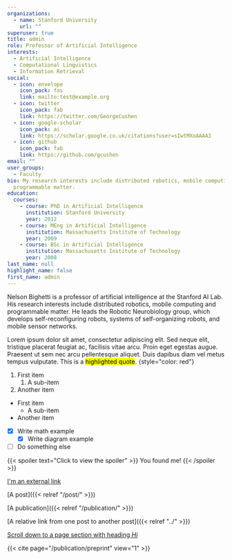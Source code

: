 ```yaml
---
organizations:
  - name: Stanford University
    url: ""
superuser: true
title: admin
role: Professor of Artificial Intelligence
interests:
  - Artificial Intelligence
  - Computational Linguistics
  - Information Retrieval
social:
  - icon: envelope
    icon_pack: fas
    link: mailto:test@example.org
  - icon: twitter
    icon_pack: fab
    link: https://twitter.com/GeorgeCushen
  - icon: google-scholar
    icon_pack: ai
    link: https://scholar.google.co.uk/citations?user=sIwtMXoAAAAJ
  - icon: github
    icon_pack: fab
    link: https://github.com/gcushen
email: ""
user_groups:
  - Faculty
bio: My research interests include distributed robotics, mobile computing and
  programmable matter.
education:
  courses:
    - course: PhD in Artificial Intelligence
      institution: Stanford University
      year: 2012
    - course: MEng in Artificial Intelligence
      institution: Massachusetts Institute of Technology
      year: 2009
    - course: BSc in Artificial Intelligence
      institution: Massachusetts Institute of Technology
      year: 2008
last_name: null
highlight_name: false
first_name: admin
---
```


Nelson Bighetti is a professor of artificial intelligence at the Stanford AI Lab. His research interests include distributed robotics, mobile computing and programmable matter. He leads the Robotic Neurobiology group, which develops self-reconfiguring robots, systems of self-organizing robots, and mobile sensor networks.

Lorem ipsum dolor sit amet, consectetur adipiscing elit. Sed neque elit, tristique placerat feugiat ac, facilisis vitae arcu. Proin eget egestas augue. Praesent ut sem nec arcu pellentesque aliquet. Duis dapibus diam vel metus tempus vulputate. This is a <mark>highlighted quote</mark>.
{style="color: red"}

1. First item
   1. A sub-item
2. Another item

- First item
  - A sub-item
- Another item

- [x] Write math example
  - [x] Write diagram example
- [ ] Do something else

{{< spoiler text="Click to view the spoiler" >}}
You found me!
{{< /spoiler >}}

[I'm an external link](https://www.google.com)

[A post]({{< relref "/post/" >}})

[A publication]({{< relref "/publication/" >}})

[A relative link from one post to another post]({{< relref "../" >}})

[Scroll down to a page section with heading *Hi*](#hi)

{{< cite page="/publication/preprint" view="1" >}}
